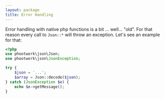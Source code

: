 ```yaml
---
layout: package
title: Error Handling
---
```


Error handling with native php functions is a bit ... well... "old". For that reason every call to `Json::*` will throw an exception. Let's see an example for that:

```php
<?php
use phootwork\json\Json;
use phootwork\json\JsonException;

try {
	$json = '...';
	$array = Json::decode($json);
} catch (JsonException $e) {
	echo $e->getMessage();
}
```
